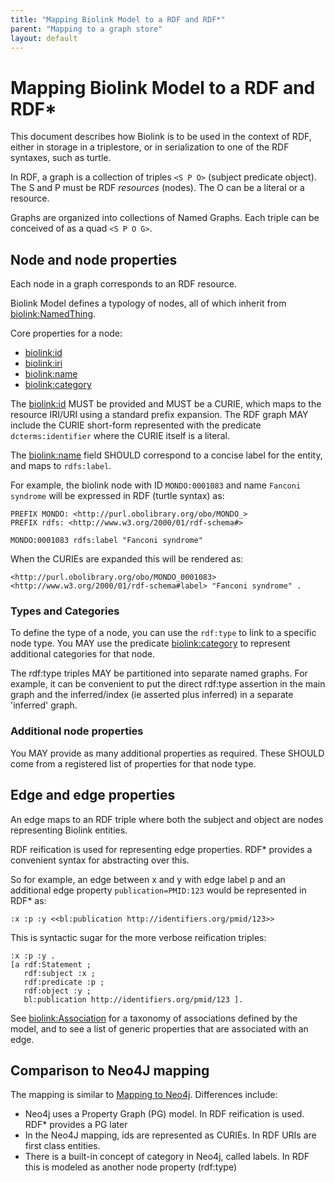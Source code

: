```yaml
---
title: "Mapping Biolink Model to a RDF and RDF*"
parent: "Mapping to a graph store"
layout: default
---
```


# Mapping Biolink Model to a RDF and RDF*

This document describes how Biolink is to be used in the context of
RDF, either in storage in a triplestore, or in serialization to one of
the RDF syntaxes, such as turtle.

In RDF, a graph is a collection of triples `<S P O>` (subject
predicate object). The S and P must be RDF _resources_ (nodes). The O
can be a literal or a resource.

Graphs are organized into collections of Named Graphs. Each triple can be conceived of as a quad `<S P O G>`.

## Node and node properties

Each node in a graph corresponds to an RDF resource.

Biolink Model defines a typology of nodes, all of which inherit from [biolink:NamedThing](../docs/NamedThing).

Core properties for a node:
 - [biolink:id](../docs/id)
 - [biolink:iri](../docs/iri)
 - [biolink:name](../docs/name)
 - [biolink:category](../docs/category)

The [biolink:id](../docs/id) MUST be provided and MUST be a CURIE, which maps to the resource IRI/URI 
using a standard prefix expansion. The RDF graph MAY include the CURIE short-form represented 
with the predicate `dcterms:identifier` where the CURIE itself is a literal.

The [biolink:name](../docs/name) field SHOULD correspond to a concise label for the entity, and maps 
to `rdfs:label`.

For example, the biolink node with ID `MONDO:0001083` and name
`Fanconi syndrome` will be expressed in RDF (turtle syntax) as:

```turtle
PREFIX MONDO: <http://purl.obolibrary.org/obo/MONDO_>
PREFIX rdfs: <http://www.w3.org/2000/01/rdf-schema#> 

MONDO:0001083 rdfs:label "Fanconi syndrome"
```

When the CURIEs are expanded this will be rendered as:

```turtle
<http://purl.obolibrary.org/obo/MONDO_0001083> <http://www.w3.org/2000/01/rdf-schema#label> "Fanconi syndrome" .
```


### Types and Categories

To define the type of a node, you can use the `rdf:type` to link to a specific node type. You MAY use
the predicate [biolink:category](../docs/category) to represent additional categories for that node. 

The rdf:type triples MAY be partitioned into separate named
graphs. For example, it can be convenient to put the direct rdf:type
assertion in the main graph and the inferred/index (ie asserted plus
inferred) in a separate 'inferred' graph.

### Additional node properties

You MAY provide as many additional properties as required.
These SHOULD come from a registered list of properties for that node type.

## Edge and edge properties

An edge maps to an RDF triple where both the subject and object are nodes representing Biolink entities.

RDF reification is used for representing edge properties. RDF*
provides a convenient syntax for abstracting over this.

So for example, an edge between x and y with edge label p and an
additional edge property `publication=PMID:123` would be represented
in RDF* as:

```
:x :p :y <<bl:publication http://identifiers.org/pmid/123>>
```

This is syntactic sugar for the more verbose reification triples:

```
:x :p :y .
[a rdf:Statement ;
   rdf:subject :x ;
   rdf:predicate :p ;
   rdf:object :y ;
   bl:publication http://identifiers.org/pmid/123 ].
```


See [biolink:Association](../docs/Association) for a taxonomy of associations defined by the model, and 
to see a list of generic properties that are associated with an edge.


## Comparison to Neo4J mapping

The mapping is similar to [Mapping to Neo4j](mapping-neo4j). Differences include:

 * Neo4j uses a Property Graph (PG) model. In RDF reification is used. RDF* provides a PG later
 * In the Neo4J mapping, ids are represented as CURIEs. In RDF URIs are first class entities.
 * There is a built-in concept of category in Neo4j, called labels. In RDF this is modeled as another node property (rdf:type)
